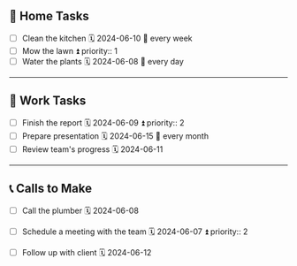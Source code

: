 ## 🏡 Home Tasks
- [ ] Clean the kitchen 🗓 2024-06-10 🔁 every week
- [ ] Mow the lawn ⏫ priority:: 1
- [ ] Water the plants 🗓 2024-06-08 🔁 every day

---
## 💼 Work Tasks
- [ ] Finish the report 🗓 2024-06-09 ⏫ priority:: 2
- [ ] Prepare presentation 🗓 2024-06-15 🔁 every month
- [ ] Review team's progress 🗓 2024-06-11

---

## 📞 Calls to Make
- [ ] Call the plumber 🗓 2024-06-08
- [ ] Schedule a meeting with the team 🗓 2024-06-07 ⏫ priority:: 2
- [ ] Follow up with client 🗓 2024-06-12

